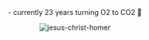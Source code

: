 <div id="header" align="center">
- currently 23 years turning O2 to CO2 🌟

  ![jesus-christ-homer](https://github.com/rocioarias/rocioarias/assets/101805934/c122db00-1710-4f5a-a5c9-0d8025a663e5)
</div>
